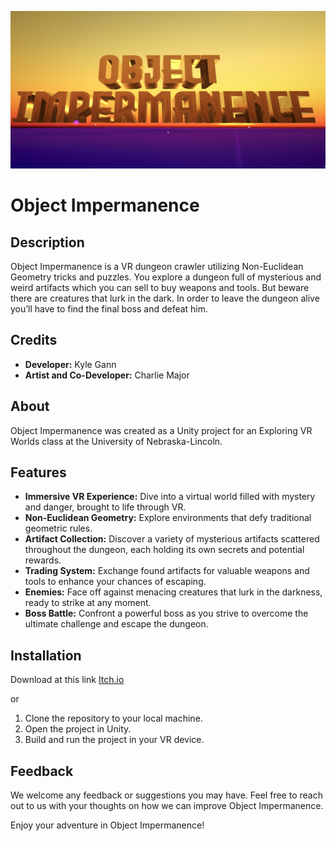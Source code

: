 ![alt text](Title.png "Title")
# Object Impermanence

## Description
Object Impermanence is a VR dungeon crawler utilizing Non-Euclidean Geometry tricks and puzzles. You explore a dungeon full of mysterious and weird artifacts which you can sell to buy weapons and tools. But beware there are creatures that lurk in the dark. In order to leave the dungeon alive you’ll have to find the final boss and defeat him.

## Credits
- **Developer:** Kyle Gann
- **Artist and Co-Developer:** Charlie Major

## About
Object Impermanence was created as a Unity project for an Exploring VR Worlds class at the University of Nebraska-Lincoln.

## Features
- **Immersive VR Experience:** Dive into a virtual world filled with mystery and danger, brought to life through VR.
- **Non-Euclidean Geometry:** Explore environments that defy traditional geometric rules.
- **Artifact Collection:** Discover a variety of mysterious artifacts scattered throughout the dungeon, each holding its own secrets and potential rewards.
- **Trading System:** Exchange found artifacts for valuable weapons and tools to enhance your chances of escaping.
- **Enemies:** Face off against menacing creatures that lurk in the darkness, ready to strike at any moment.
- **Boss Battle:** Confront a powerful boss as you strive to overcome the ultimate challenge and escape the dungeon.

## Installation
Download at this link [Itch.io](https://whitefangalive.itch.io/object-impermanence)

or

1. Clone the repository to your local machine.
2. Open the project in Unity.
3. Build and run the project in your VR device.

## Feedback
We welcome any feedback or suggestions you may have. Feel free to reach out to us with your thoughts on how we can improve Object Impermanence.


Enjoy your adventure in Object Impermanence!
